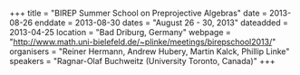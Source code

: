 +++
title = "BIREP Summer School on Preprojective Algebras"
date = 2013-08-26
enddate = 2013-08-30
dates = "August 26 - 30, 2013"
dateadded = 2013-04-25
location = "Bad Driburg, Germany"
webpage = "http://www.math.uni-bielefeld.de/~plinke/meetings/birepschool2013/"
organisers = "Reiner Hermann, Andrew Hubery, Martin Kalck, Phillip Linke"
speakers = "Ragnar-Olaf Buchweitz (University Toronto, Canada)"
+++
